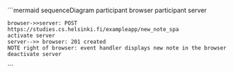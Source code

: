 ´´´mermaid
sequenceDiagram
    participant browser
    participant server

    browser->>server: POST https://studies.cs.helsinki.fi/exampleapp/new_note_spa
    activate server
    server-->> browser: 201 created
    NOTE right of browser: event handler displays new note in the browser
    deactivate server
´´´
